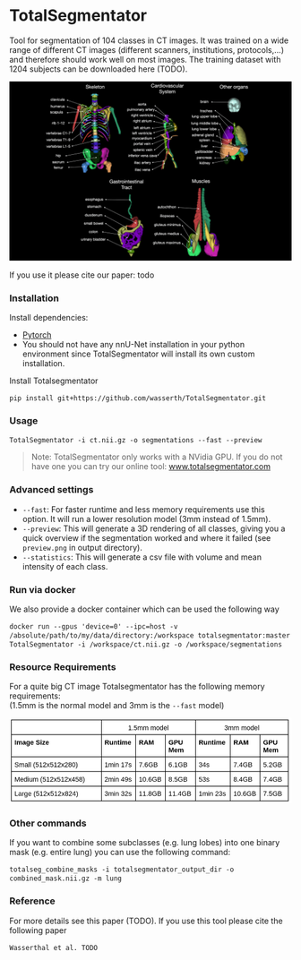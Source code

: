 # TotalSegmentator

Tool for segmentation of 104 classes in CT images. It was trained on a wide range of different CT images (different scanners, institutions, protocols,...) and therefore should work well on most images. The training dataset with 1204 subjects can be downloaded here (TODO).

![Alt text](resources/imgs/overview_classes.png)

If you use it please cite our paper: todo  



### Installation

Install dependencies:  
* [Pytorch](http://pytorch.org/)
* You should not have any nnU-Net installation in your python environment since TotalSegmentator will install its own 
custom installation.

Install Totalsegmentator
```
pip install git+https://github.com/wasserth/TotalSegmentator.git
```


### Usage
```
TotalSegmentator -i ct.nii.gz -o segmentations --fast --preview
```
> Note: TotalSegmentator only works with a NVidia GPU. If you do not have one you can try our online tool: www.totalsegmentator.com


### Advanced settings
* `--fast`: For faster runtime and less memory requirements use this option. It will run a lower resolution model (3mm instead of 1.5mm). 
* `--preview`: This will generate a 3D rendering of all classes, giving you a quick overview if the segmentation worked and where it failed (see `preview.png` in output directory).
* `--statistics`: This will generate a csv file with volume and mean intensity of each class.


### Run via docker
We also provide a docker container which can be used the following way
```
docker run --gpus 'device=0' --ipc=host -v /absolute/path/to/my/data/directory:/workspace totalsegmentator:master TotalSegmentator -i /workspace/ct.nii.gz -o /workspace/segmentations
```

### Resource Requirements
For a quite big CT image Totalsegmentator has the following memory requirements:  
(1.5mm is the normal model and 3mm is the `--fast` model)

![Alt text](resources/imgs/runtime_table.png)


### Other commands
If you want to combine some subclasses (e.g. lung lobes) into one binary mask (e.g. entire lung) you can use the following command:
```
totalseg_combine_masks -i totalsegmentator_output_dir -o combined_mask.nii.gz -m lung
```

### Reference 
For more details see this paper (TODO).
If you use this tool please cite the following paper
```
Wasserthal et al. TODO
```

